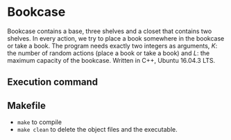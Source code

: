 # Bookcase
Bookcase contains a base, three shelves and a closet that contains two shelves. In every action, we try to place a book somewhere in the bookcase or take a book. The program needs exactly two integers as arguments, *K*: the number of random actions (place a book or take a book) and *L*: the maximum capacity of the bookcase. Written in C++, Ubuntu 16.04.3 LTS.

## Execution command


## Makefile
- `make` to compile
- `make clean` to delete the object files and the executable.

